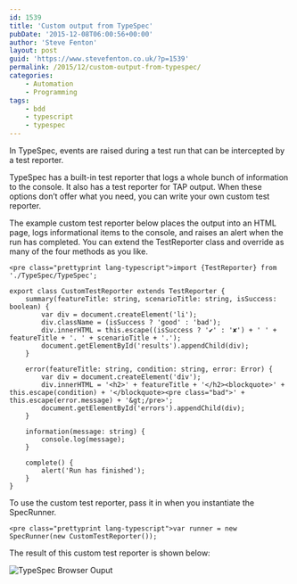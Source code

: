 ```yaml
---
id: 1539
title: 'Custom output from TypeSpec'
pubDate: '2015-12-08T06:00:56+00:00'
author: 'Steve Fenton'
layout: post
guid: 'https://www.stevefenton.co.uk/?p=1539'
permalink: /2015/12/custom-output-from-typespec/
categories:
    - Automation
    - Programming
tags:
    - bdd
    - typescript
    - typespec
---
```


In TypeSpec, events are raised during a test run that can be intercepted by a test reporter.

TypeSpec has a built-in test reporter that logs a whole bunch of information to the console. It also has a test reporter for TAP output. When these options don’t offer what you need, you can write your own custom test reporter.

The example custom test reporter below places the output into an HTML page, logs informational items to the console, and raises an alert when the run has completed. You can extend the TestReporter class and override as many of the four methods as you like.

```
<pre class="prettyprint lang-typescript">import {TestReporter} from './TypeSpec/TypeSpec';

export class CustomTestReporter extends TestReporter {
    summary(featureTitle: string, scenarioTitle: string, isSuccess: boolean) {
        var div = document.createElement('li');
        div.className = (isSuccess ? 'good' : 'bad');
        div.innerHTML = this.escape((isSuccess ? '✔' : '✘') + ' ' + featureTitle + '. ' + scenarioTitle + '.');
        document.getElementById('results').appendChild(div);
    }

    error(featureTitle: string, condition: string, error: Error) {
        var div = document.createElement('div');
        div.innerHTML = '<h2>' + featureTitle + '</h2><blockquote>' + this.escape(condition) + '</blockquote><pre class="bad">' + this.escape(error.message) + '&gt;/pre>';
        document.getElementById('errors').appendChild(div);
    }

    information(message: string) {
        console.log(message);
    }

    complete() {
        alert('Run has finished');
    }
}
```

To use the custom test reporter, pass it in when you instantiate the SpecRunner.

```
<pre class="prettyprint lang-typescript">var runner = new SpecRunner(new CustomTestReporter());
```

The result of this custom test reporter is shown below:

![TypeSpec Browser Ouput](https://www.stevefenton.co.uk/wp-content/uploads/2015/11/typespec-browser-output.png)
